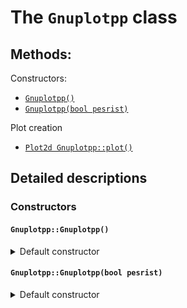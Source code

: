 <!-- LC_NOTICE_BEGIN
===============================================================================
|                        Copyright (C) 2021 Luca Ciucci                       |
|-----------------------------------------------------------------------------|
| Important notices:                                                          |
|  - This work is distributed under the MIT license, feel free to use this    |
|   work as you wish.                                                         |
|  - Read the license file for further info.                                  |
| Written by Luca Ciucci <luca.ciucci99@gmail.com>, 2021                      |
===============================================================================
LC_NOTICE_END -->

# The `Gnuplotpp` class

## Methods:

Constructors:
 - [`Gnuplotpp()`](#gnuplotppgnuplotpp)
 - [`Gnuplotpp(bool pesrist)`](#ciao)

Plot creation
 - [`Plot2d Gnuplotpp::plot()`]()

## Detailed descriptions

### Constructors

#### `Gnuplotpp::Gnuplotpp()`
<details>
<summary>Default constructor</summary>

This is the default constructor, it is the equivalent of telling `persist = true`

</details>

#### `Gnuplotpp::Gnuplotpp(bool pesrist)`

<details>
<summary>Default constructor</summary>

If `persist` is `true`, Gnuplot is started with `--persist` option

</details>